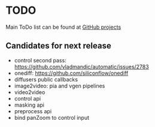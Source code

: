 # TODO

Main ToDo list can be found at [GitHub projects](https://github.com/users/vladmandic/projects)

## Candidates for next release

- control second pass: <https://github.com/vladmandic/automatic/issues/2783>  
- onediff: <https://github.com/siliconflow/onediff>
- diffusers public callbacks  
- image2video: pia and vgen pipelines  
- video2video
- control api  
- masking api  
- preprocess api  
- bind panZoom to control input
